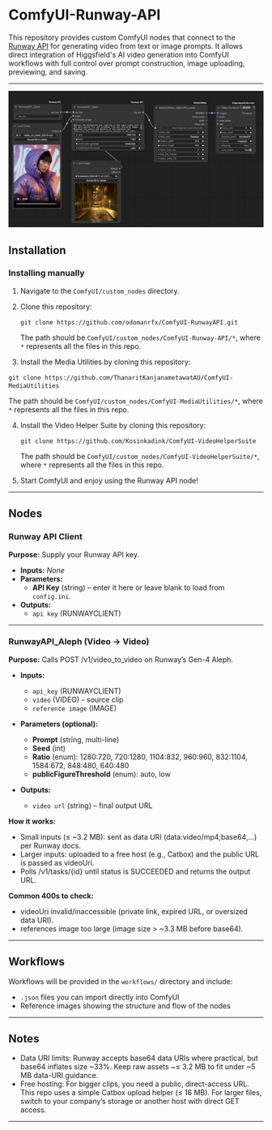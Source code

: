 # ComfyUI-Runway-API

This repository provides custom ComfyUI nodes that connect to the [Runway API](https://docs.dev.runwayml.com/) for generating video from text or image prompts. It allows direct integration of Higgsfield's AI video generation into ComfyUI workflows with full control over prompt construction, image uploading, previewing, and saving.

---
<p align="center">
  <img src="workflows/Aleph_Workflow.png" alt="Workflow Diagram" />
</p>


## Installation

### Installing manually

1. Navigate to the `ComfyUI/custom_nodes` directory.

2. Clone this repository:
   ```
   git clone https://github.com/odomanrfx/ComfyUI-RunwayAPI.git
   ```
   The path should be `ComfyUI/custom_nodes/ComfyUI-Runway-API/*`, where `*` represents all the files in this repo.

 3. Install the Media Utilities by cloning this repository:
   ```
   git clone https://github.com/ThanaritKanjanametawatAU/ComfyUI-MediaUtilities
   ```
   The path should be `ComfyUI/custom_nodes/ComfyUI-MediaUtilities/*`, where `*` represents all the files in this repo.
  
4. Install the Video Helper Suite by cloning this repository:
   ```
   git clone https://github.com/Kosinkadink/ComfyUI-VideoHelperSuite
   ```
   The path should be `ComfyUI/custom_nodes/ComfyUI-VideoHelperSuite/*`, where `*` represents all the files in this repo.

5. Start ComfyUI and enjoy using the Runway API node!
 
---

## Nodes

### Runway API Client  
**Purpose:** Supply your Runway API key.  
- **Inputs:** _None_  
- **Parameters:**  
  - **API Key** (string) – enter it here or leave blank to load from `config.ini`.  
- **Outputs:**  
  - `api key` (RUNWAYCLIENT)

---

### RunwayAPI_Aleph (Video → Video)
**Purpose:** Calls POST /v1/video_to_video on Runway’s Gen-4 Aleph.
- **Inputs:**  
  - `api_key` (RUNWAYCLIENT)
  - `video` (VIDEO) - source clip
  - `reference image` (IMAGE)
  
- **Parameters (optional):**  
  - **Prompt**  (string, multi-line)
  - **Seed**  (int)
  - **Ratio**  (enum): 1280:720, 720:1280, 1104:832, 960:960, 832:1104, 1584:672, 848:480, 640:480
  - **publicFigureThreshold** (enum): auto, low
    
- **Outputs:**  
  - `video url` (string) – final output URL
  
**How it works:**
- Small inputs (≤ ~3.2 MB): sent as data URI (data:video/mp4;base64,...) per Runway docs.
- Larger inputs: uploaded to a free host (e.g., Catbox) and the public URL is passed as videoUri.
- Polls /v1/tasks/{id} until status is SUCCEEDED and returns the output URL.

**Common 400s to check:**
- videoUri invalid/inaccessible (private link, expired URL, or oversized data URI).
- references image too large (image size > ~3.3 MB before base64).

---

## Workflows

Workflows will be provided in the `workflows/` directory and include:

- `.json` files you can import directly into ComfyUI
- Reference images showing the structure and flow of the nodes

---

## Notes

- Data URI limits: Runway accepts base64 data URIs where practical, but base64 inflates size ~33%. Keep raw assets ~≤ 3.2 MB to fit under ~5 MB data-URI guidance.
- Free hosting: For bigger clips, you need a public, direct-access URL. This repo uses a simple Catbox upload helper (≤ 16 MB). For larger files, switch to your company’s storage or another host with direct GET access.


---

